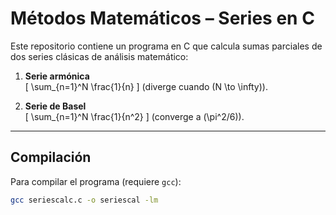 # Métodos Matemáticos – Series en C

Este repositorio contiene un programa en C que calcula sumas parciales de dos series clásicas de análisis matemático:

1. **Serie armónica**  
   \[
   \sum_{n=1}^N \frac{1}{n}
   \]
   (diverge cuando \(N \to \infty\)).

2. **Serie de Basel**  
   \[
   \sum_{n=1}^N \frac{1}{n^2}
   \]
   (converge a \(\pi^2/6\)).

---

## Compilación
Para compilar el programa (requiere `gcc`):

```bash
gcc seriescalc.c -o seriescal -lm

